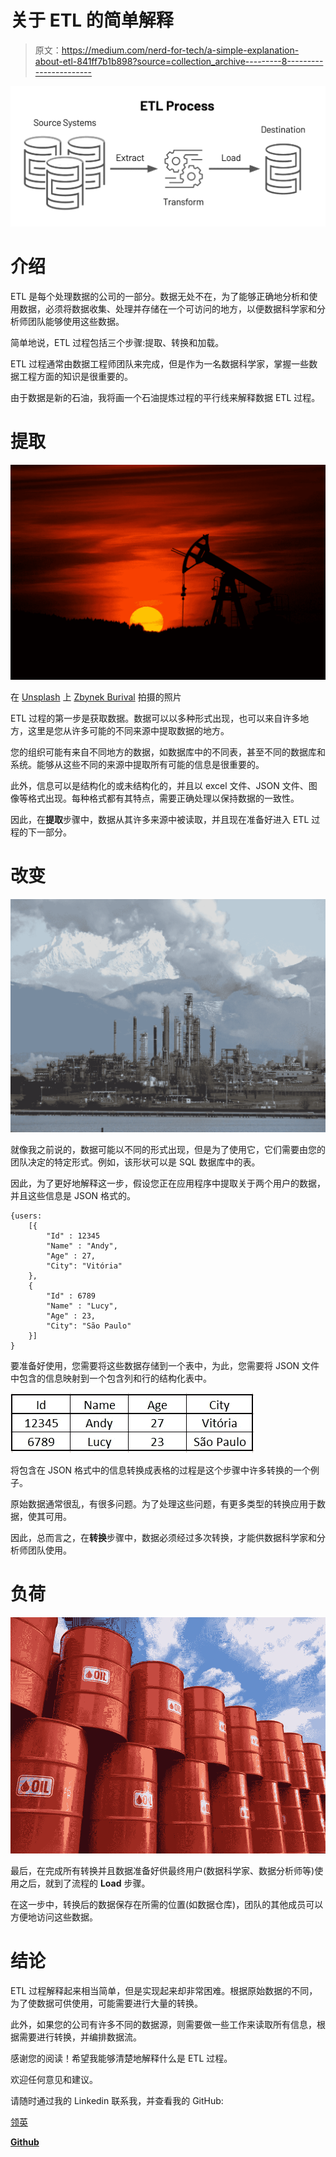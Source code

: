 # 关于 ETL 的简单解释

> 原文：<https://medium.com/nerd-for-tech/a-simple-explanation-about-etl-841ff7b1b898?source=collection_archive---------8----------------------->

![](img/b2fe603cabc75507b50ed2c16aa8f7f9.png)

# 介绍

ETL 是每个处理数据的公司的一部分。数据无处不在，为了能够正确地分析和使用数据，必须将数据收集、处理并存储在一个可访问的地方，以便数据科学家和分析师团队能够使用这些数据。

简单地说，ETL 过程包括三个步骤:提取、转换和加载。

ETL 过程通常由数据工程师团队来完成，但是作为一名数据科学家，掌握一些数据工程方面的知识是很重要的。

由于数据是新的石油，我将画一个石油提炼过程的平行线来解释数据 ETL 过程。

# **提取**

![](img/0770c15e3c03bdb5547bb246a6735d85.png)

在 [Unsplash](https://unsplash.com?utm_source=medium&utm_medium=referral) 上 [Zbynek Burival](https://unsplash.com/@zburival?utm_source=medium&utm_medium=referral) 拍摄的照片

ETL 过程的第一步是获取数据。数据可以以多种形式出现，也可以来自许多地方，这里是您从许多可能的不同来源中提取数据的地方。

您的组织可能有来自不同地方的数据，如数据库中的不同表，甚至不同的数据库和系统。能够从这些不同的来源中提取所有可能的信息是很重要的。

此外，信息可以是结构化的或未结构化的，并且以 excel 文件、JSON 文件、图像等格式出现。每种格式都有其特点，需要正确处理以保持数据的一致性。

因此，在**提取**步骤中，数据从其许多来源中被读取，并且现在准备好进入 ETL 过程的下一部分。

# 改变

![](img/000bbd09a933ebb90ca0dec2e3708b71.png)

就像我之前说的，数据可能以不同的形式出现，但是为了使用它，它们需要由您的团队决定的特定形式。例如，该形状可以是 SQL 数据库中的表。

因此，为了更好地解释这一步，假设您正在应用程序中提取关于两个用户的数据，并且这些信息是 JSON 格式的。

```
{users:
    [{   
        "Id" : 12345
        "Name" : "Andy",
        "Age" : 27,
        "City": "Vitória"
    },
    {
        "Id" : 6789
        "Name" : "Lucy",
        "Age" : 23,
        "City": "São Paulo"
    }]
}
```

要准备好使用，您需要将这些数据存储到一个表中，为此，您需要将 JSON 文件中包含的信息映射到一个包含列和行的结构化表中。

![](img/84df5b6c0eba6b0587e1fc39ef91f8f5.png)

将包含在 JSON 格式中的信息转换成表格的过程是这个步骤中许多转换的一个例子。

原始数据通常很乱，有很多问题。为了处理这些问题，有更多类型的转换应用于数据，使其可用。

因此，总而言之，在**转换**步骤中，数据必须经过多次转换，才能供数据科学家和分析师团队使用。

# 负荷

![](img/46c2fd087e1901ff1c694cf104a1f3a7.png)

最后，在完成所有转换并且数据准备好供最终用户(数据科学家、数据分析师等)使用之后，就到了流程的 **Load** 步骤。

在这一步中，转换后的数据保存在所需的位置(如数据仓库)，团队的其他成员可以方便地访问这些数据。

# 结论

ETL 过程解释起来相当简单，但是实现起来却非常困难。根据原始数据的不同，为了使数据可供使用，可能需要进行大量的转换。

此外，如果您的公司有许多不同的数据源，则需要做一些工作来读取所有信息，根据需要进行转换，并编排数据流。

感谢您的阅读！希望我能够清楚地解释什么是 ETL 过程。

欢迎任何意见和建议。

请随时通过我的 Linkedin 联系我，并查看我的 GitHub:

[领英 ](https://www.linkedin.com/in/alexandre-rosseto-lemos/)

[**Github**](https://github.com/alerlemos)